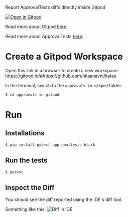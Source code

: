Report ApprovalTests diffs directly inside Gitpod


[![Open in Gitpod](https://gitpod.io/button/open-in-gitpod.svg)](https://gitpod.io/#https://github.com/nitsanavni/katas)


Read more about Gitpod [here](https://www.gitpod.io/docs/getting-started).

Read more about ApprovalTests [here](https://github.com/approvals/ApprovalTests.Python).

# Create a Gitpod Workspace
Open this link in a browser to create a new workspace:
https://gitpod.io/#https://github.com/nitsanavni/katas

In the terminal, switch to the `approvals-in-gitpod` folder:
```sh
$ cd approvals-in-gitpod
```

# Run
## Installations
```sh
$ pip install pytest approvaltests black
```

## Run the tests
```sh
$ pytest
```

## Inspect the Diff

You should see the diff reported using the IDE's diff tool.

Something like this:
![Diff in IDE](https://github.com/nitsanavni/katas/blob/main/approvals-in-gitpod/diff.png?raw=true)
